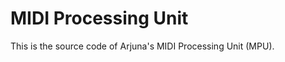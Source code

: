 MIDI Processing Unit
====================

This is the source code of Arjuna's MIDI Processing Unit (MPU).